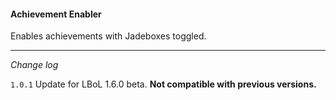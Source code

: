 #### Achievement Enabler

Enables achievements with Jadeboxes toggled.


---
*Change log*

`1.0.1` Update for LBoL 1.6.0 beta. **Not compatible with previous versions.**

